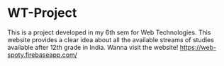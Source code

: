 # WT-Project
This is a project developed in my 6th sem for Web Technologies.
This website provides a clear idea about all the available streams of studies available after 12th grade in India.
Wanna visit the website! https://web-spoty.firebaseapp.com/
